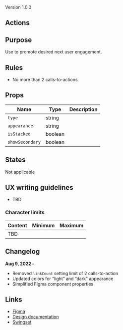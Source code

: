 Version 1.0.0

## Actions

## Purpose

Use to promote desired next user engagement.

## Rules

* No more than 2 calls-to-actions

## Props

| Name | Type | Description |
|----|----|----|
| `type` | string |    |
| `appearance` | string |    |
| `isStacked` | boolean |    |
| `showSecondary` | boolean |    |

## States

Not applicable

## UX writing guidelines

* TBD

### Character limits

| Content | Minimum | Maximum |
|----|----|----|
| TBD |    |    |

## Changelog

**Aug 9, 2022 -** 

* Removed `linkCount` setting limit of 2 calls-to-action
* Updated colors for “light” and “dark” appearance
* Simplified Figma component properties

## Links

* [Figma](https://www.figma.com/file/7cYgDM618stjYUHDqAfRec/branch/1Hl4j9jAe0Z12GrOGt46RZ/Components?node-id=537%3A891)
* [Design documentation](https://hashicorp-wpl-documentation.vercel.app/components/actions)
* [Swingset](https://react-components.vercel.app/components/actions)


